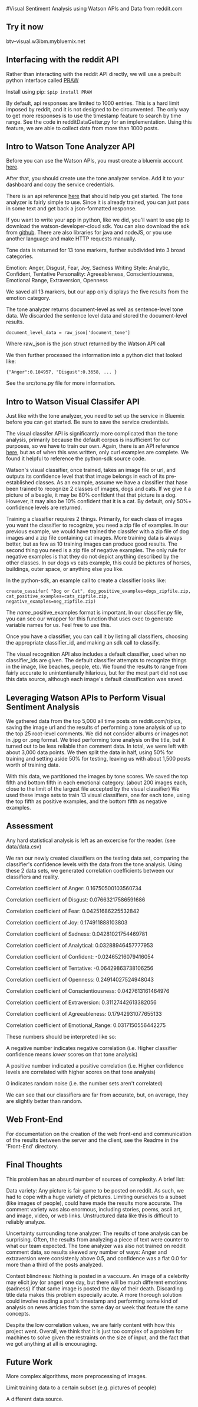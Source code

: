 #Visual Sentiment Analysis using Watson APIs and Data from reddit.com

Try it now
----------
btv-visual.w3ibm.mybluemix.net

Interfacing with the reddit API
-------------------------------

Rather than interacting with the reddit API directly, we will use a prebuilt python interface called [PRAW](https://github.com/praw-dev/praw)

Install using pip:
`$pip install PRAW`

By default, api responses are limited to 1000 entries. This is a hard limit imposed by reddit, and it is not designed to be circumvented. The only way to get more responses is to use the timestamp feature to search by time range. See the code in redditDataGetter.py for an implementation. Using this feature, we are able to collect data from more than 1000 posts.

Intro to Watson Tone Analyzer API
---------------------------------

Before you can use the Watson APIs, you must create a bluemix account [here](http://www.ibm.com/cloud-computing/bluemix/).

After that, you should create use the tone analyzer service. Add it to your dashboard and copy the service credentials.

There is an api reference [here](http://www.ibm.com/smarterplanet/us/en/ibmwatson/developercloud/tone-analyzer/api/v3/?python#) that should help you get started. The tone analyzer is fairly simple to use. Since it is already trained, you can just pass in some text and get back a json-formatted response.

If you want to write your app in python, like we did, you'll want to use pip to download the watson-developer-cloud sdk. You can also download the sdk from [github](https://github.com/watson-developer-cloud/python-sdk). There are also libraries for java and nodeJS, or you use another language and make HTTP requests manually.

Tone data is returned for 13 tone markers, further subdivided into 3 broad categories.

Emotion: Anger, Disgust, Fear, Joy, Sadness
Writing Style: Analytic, Confident, Tentative
Personality: Agreeableness, Conscientiousness, Emotional Range, Extraversion, Openness

We saved all 13 markers, but our app only displays the five results from the emotion category.

The tone analyzer returns document-level as well as sentence-level tone data. We discarded the sentence level data and stored the document-level results.

`document_level_data = raw_json['document_tone']`

Where raw_json is the json struct returned by the Watson API call

We then further processed the information into a python dict that looked like:

`{"Anger":0.104957, "Disgust":0.3658, ... }`

See the src/tone.py file for more information.


Intro to Watson Visual Classifer API
------------------------------------

Just like with the tone analyzer, you need to set up the service in Bluemix before you can get started. Be sure to save the service credentials.

The visual classifer API is significantly more complicated than the tone analysis, primarily because the default corpus is insufficient for our purposes, so we have to train our own. Again, there is an API reference [here](https://www.ibm.com/smarterplanet/us/en/ibmwatson/developercloud/visual-recognition/api/v3/), but as of when this was written, only curl examples are complete. We found it helpful to reference the python-sdk source code.

Watson's visual classifier, once trained, takes an image file or url, and outputs its confidence level that that image belongs in each of its pre-established classes. As an example, assume we have a classifier that hase been trained to recognize 2 classes of images, dogs and cats. If we give it a picture of a beagle, it may be 80% confident that that picture is a dog. However, it may also be 10% confident that it is a cat. By default, only 50%+ confidence levels are returned.

Training a classifier requires 2 things. Primarily, for each class of images you want the classifier to recognize, you need a zip file of examples. In our previous example, we would have trained the classifer with a zip file of dog images and a zip file containing cat images. More training data is always better, but as few as 10 training images can produce good results. The second thing you need is a zip file of negative examples. The only rule for negative examples is that they do not depict anything described by the other classes. In our dogs vs cats example, this could be pictures of horses, buildings, outer space, or anything else you like.

In the python-sdk, an example call to create a classifier looks like:

`create_cassifer( "Dog or Cat", dog_positive_examples=dogs_zipfile.zip, cat_positive_examples=cats_zipfile.zip, negative_examples=neg_zipfile.zip)`

The *name*_positive_examples format is important. In our classifier.py file, you can see our wrapper for this function that uses exec to generate variable names for us. Feel free to use this.

Once you have a classifier, you can call it by listing all classifiers, choosing the appropriate classifier_id, and making an sdk call to classify.

The visual recognition API also includes a default classifier, used when no classifier_ids are given. The default classifier attempts to recognize things in the image, like beaches, people, etc. We found the results to range from fairly accurate to unintentianally hilarious, but for the most part did not use this data source, although each image's default classification was saved.

Leveraging Watson APIs to Perform Visual Sentiment Analysis
-----------------------------------------------------------
We gathered data from the top 5,000 all time posts on reddit.com/r/pics, saving the image url and the results of performing a tone analysis of up to the top 25 root-level comments. We did not consider albums or images not in .jpg or .png format. We tried performing tone analysis on the title, but it turned out to be less reliable than comment data. In total, we were left with about 3,000 data points. We then split the data in half, using 50% for training and setting aside 50% for testing, leaving us with about 1,500 posts worth of training data.

With this data, we partitioned the images by tone scores. We saved the top fifth and bottom fifth in each emotional category. (about 200 images each, close to the limit of the largest file accepted by the visual classifier) We used these image sets to train 13 visual classifiers, one for each tone, using the top fifth as positive examples, and the bottom fifth as negative examples.

Assessment
---------
Any hard statistical analysis is left as an excercise for the reader. (see data/data.csv)

We ran our newly created classifiers on the testing data set, comparing the classifier's confidence levels with the data from the tone analysis. Using these 2 data sets, we generated correlation coefficients between our classifiers and reality.

Correlation coefficient of Anger: 0.16750500103560734

Correlation coefficient of Disgust: 0.07663217586591686

Correlation coefficient of Fear: 0.04251686225532842

Correlation coefficient of Joy: 0.174911888103803

Correlation coefficient of Sadness: 0.04281021754469781

Correlation coefficient of Analytical: 0.03288946457777953

Correlation coefficient of Confident: -0.02465216079416054

Correlation coefficient of Tentative: -0.06429863738106256

Correlation coefficient of Openness: 0.24914027524948043

Correlation coefficient of Conscientiousness: 0.0427613161464976

Correlation coefficient of Extraversion: 0.31127442613382056

Correlation coefficient of Agreeableness: 0.17942931077655133

Correlation coefficient of Emotional_Range: 0.0317150556442275

These numbers should be interpreted like so: 

A negative number indicates negative correlation (i.e. Higher classifier confidence means *lower* scores on that tone analysis)

A positive number indicated a positive correlation (i.e. Higher confidence levels are correlated with higher scores on that tone analysis)

0 indicates random noise (i.e. the number sets aren't correlated)

We can see that our classifiers are far from accurate, but, on average, they are slightly better than random.

Web Front-End
--------------
For documentation on the creation of the web front-end and communication of the results between the server and the client, see the Readme in the 'Front-End' directory.


Final Thoughts
--------------

This problem has an absurd number of sources of complexity. A brief list:

Data variety: Any picture is fair game to be posted on reddit. As such, we had to cope with a huge variety of pictures. Limiting ourselves to a subset (like images of people), could have made the results more accurate. The comment variety was also enormous, including stories, poems, ascii art, and image, video, or web links. Unstructured data like this is difficult to reliably analyze.

Uncertainty surrounding tone analyzer: The results of tone analysis can be surprising. Often, the results from analyzing a piece of text were counter to what our team expected. The tone analyzer was also not trained on reddit comment data, so results skewed any number of ways: Anger and extraversion were consistenly above 0.5, and confidence was a flat 0.0 for more than a third of the posts analyzed.

Context blindness: Nothing is posted in a vaccuum. An image of a celebrity may elicit joy (or anger) one day, but there will be much different emotions (sadness) if that same image is posted the day of their death. Discarding title data makes this problem especially acute. A more thorough solution could involve reading a post's timestamp and performing some kind of analysis on news articles from the same day or week that feature the same concepts.

Despite the low correlation values, we are fairly content with how this project went. Overall, we think that it is just too complex of a problem for machines to solve given the restraints on the size of input, and the fact that we got anything at all is encouraging.

Future Work
-----------

More complex algorithms, more preprocessing of images.

Limit training data to a certain subset (e.g. pictures of people)

A different data source.
